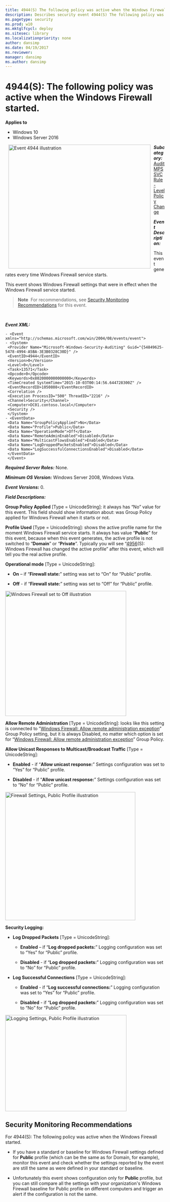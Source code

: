 ```yaml
---
title: 4944(S) The following policy was active when the Windows Firewall started. (Windows 10)
description: Describes security event 4944(S) The following policy was active when the Windows Firewall started.
ms.pagetype: security
ms.prod: w10
ms.mktglfcycl: deploy
ms.sitesec: library
ms.localizationpriority: none
author: dansimp
ms.date: 04/19/2017
ms.reviewer: 
manager: dansimp
ms.author: dansimp
---
```


# 4944(S): The following policy was active when the Windows Firewall started.

**Applies to**
-   Windows 10
-   Windows Server 2016


<img src="images/event-4944.png" alt="Event 4944 illustration" width="449" height="391" hspace="10" align="left" />

***Subcategory:***&nbsp;[Audit MPSSVC Rule-Level Policy Change](audit-mpssvc-rule-level-policy-change.md)

***Event Description:***

This event generates every time Windows Firewall service starts.

This event shows Windows Firewall settings that were in effect when the Windows Firewall service started.

> **Note**&nbsp;&nbsp;For recommendations, see [Security Monitoring Recommendations](#security-monitoring-recommendations) for this event.

<br clear="all">

***Event XML:***
```
- <Event xmlns="http://schemas.microsoft.com/win/2004/08/events/event">
- <System>
 <Provider Name="Microsoft-Windows-Security-Auditing" Guid="{54849625-5478-4994-A5BA-3E3B0328C30D}" /> 
 <EventID>4944</EventID> 
 <Version>0</Version> 
 <Level>0</Level> 
 <Task>13571</Task> 
 <Opcode>0</Opcode> 
 <Keywords>0x8020000000000000</Keywords> 
 <TimeCreated SystemTime="2015-10-03T00:14:56.644728300Z" /> 
 <EventRecordID>1050808</EventRecordID> 
 <Correlation /> 
 <Execution ProcessID="500" ThreadID="2216" /> 
 <Channel>Security</Channel> 
 <Computer>DC01.contoso.local</Computer> 
 <Security /> 
 </System>
- <EventData>
 <Data Name="GroupPolicyApplied">No</Data> 
 <Data Name="Profile">Public</Data> 
 <Data Name="OperationMode">Off</Data> 
 <Data Name="RemoteAdminEnabled">Disabled</Data> 
 <Data Name="MulticastFlowsEnabled">Enabled</Data> 
 <Data Name="LogDroppedPacketsEnabled">Disabled</Data> 
 <Data Name="LogSuccessfulConnectionsEnabled">Disabled</Data> 
 </EventData>
 </Event>

```

***Required Server Roles:*** None.

***Minimum OS Version:*** Windows Server 2008, Windows Vista.

***Event Versions:*** 0.

***Field Descriptions:***

**Group Policy Applied** \[Type = UnicodeString\]: it always has “No” value for this event. This field should show information about: was Group Policy applied for Windows Firewall when it starts or not.

**Profile Used** \[Type = UnicodeString\]: shows the active profile name for the moment Windows Firewall service starts. It always has value “**Public**” for this event, because when this event generates, the active profile is not switched to “**Domain**” or “**Private**”. Typically you will see “[4956](event-4956.md)(S): Windows Firewall has changed the active profile” after this event, which will tell you the real active profile.

**Operational mode** \[Type = UnicodeString\]:

-   **On** – if “**Firewall state:**” setting was set to “On” for “Public” profile.

-   **Off** - if “**Firewall state:**” setting was set to “Off” for “Public” profile.

<img src="images/windows-firewall-state-off.png" alt="Windows Firewall set to Off illustration" width="382" height="395" />

**Allow Remote Administration** \[Type = UnicodeString\]: looks like this setting is connected to ”[Windows Firewall: Allow remote administration exception](https://technet.microsoft.com/library/cc738900(v=ws.10).aspx)” Group Policy setting, but it is always Disabled, no matter which option is set for “[Windows Firewall: Allow remote administration exception](https://technet.microsoft.com/library/cc738900(v=ws.10).aspx)” Group Policy.

**Allow Unicast Responses to Multicast/Broadcast Traffic** \[Type = UnicodeString\]:

-   **Enabled** - if “**Allow unicast response:**” Settings configuration was set to “Yes” for “Public” profile.

-   **Disabled** - if “**Allow unicast response:**” Settings configuration was set to “No” for “Public” profile.

<img src="images/firewall-settings-public-profile.png" alt="Firewall Settings, Public Profile illustration" width="411" height="405" />

**Security Logging:**

-   **Log Dropped Packets** \[Type = UnicodeString\]:

    -   **Enabled** – if “**Log dropped packets:**” Logging configuration was set to “Yes” for “Public” profile.

    -   **Disabled** - if “**Log dropped packets:**” Logging configuration was set to “No” for “Public” profile.

-   **Log Successful Connections** \[Type = UnicodeString\]:

    -   **Enabled** - if “**Log successful connections:**” Logging configuration was set to “Yes” for “Public” profile.

    -   **Disabled** - if “**Log dropped packets:**” Logging configuration was set to “No” for “Public” profile.

<img src="images/logging-settings-public-profile.png" alt="Logging Settings, Public Profile illustration" width="383" height="304" />

## Security Monitoring Recommendations

For 4944(S): The following policy was active when the Windows Firewall started.

-   If you have a standard or baseline for Windows Firewall settings defined for **Public** profile (which can be the same as for Domain, for example), monitor this event and check whether the settings reported by the event are still the same as were defined in your standard or baseline.

-   Unfortunately this event shows configuration only for **Public** profile, but you can still compare all the settings with your organization's Windows Firewall baseline for Public profile on different computers and trigger an alert if the configuration is not the same.

